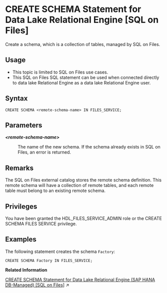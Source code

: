 <!-- loioaf3fb5b713f34db2aaa8efbf0c2a9e45 -->

# CREATE SCHEMA Statement for Data Lake Relational Engine \[SQL on Files\]

Create a schema, which is a collection of tables, managed by SQL on Files.



<a name="loioaf3fb5b713f34db2aaa8efbf0c2a9e45__section_fry_b3b_nqb"/>

## Usage

-   This topic is limited to SQL on Files use cases.
-   This SQL on Files SQL statement can be used when connected directly to data lake Relational Engine as a data lake Relational Engine user.



<a name="loioaf3fb5b713f34db2aaa8efbf0c2a9e45__CS_syntax"/>

## Syntax

```
CREATE SCHEMA <remote-schema-name> IN FILES_SERVICE;
```



<a name="loioaf3fb5b713f34db2aaa8efbf0c2a9e45__CS_parameters"/>

## Parameters


<dl>
<dt><b>

*<remote-schema-name\>*

</b></dt>
<dd>

The name of the new schema. If the schema already exists in SQL on Files, an error is returned.



</dd>
</dl>



<a name="loioaf3fb5b713f34db2aaa8efbf0c2a9e45__CS_remarks"/>

## Remarks

The SQL on Files external catalog stores the remote schema definition. This remote schema will have a collection of remote tables, and each remote table must belong to an existing remote schema.



## Privileges

You have been granted the HDL\_FILES\_SERVICE\_ADMIN role or the CREATE SCHEMA FILES SERVICE privilege.



<a name="loioaf3fb5b713f34db2aaa8efbf0c2a9e45__CS_example"/>

## Examples

The following statement creates the schema `Factory`:

```
CREATE SCHEMA Factory IN FILES_SERVICE;
```

**Related Information**  


[CREATE SCHEMA Statement for Data Lake Relational Engine (SAP HANA DB-Managed) \[SQL on Files\]](https://help.sap.com/viewer/a898e08b84f21015969fa437e89860c8/2024_1_QRC/en-US/5cd793c72fd34f4bb337698fa11ea3d0.html "Create a schema, which is a collection of tables, managed by SQL on Files.") :arrow_upper_right:

